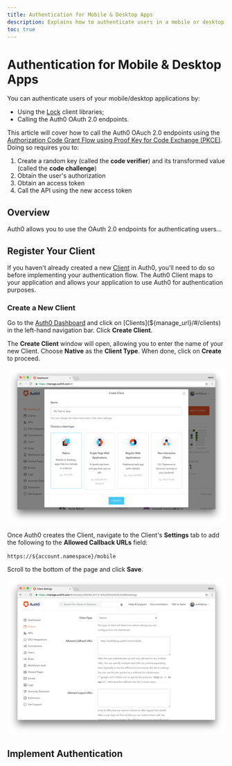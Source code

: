 ```yaml
---
title: Authentication for Mobile & Desktop Apps
description: Explains how to authenticate users in a mobile or desktop application.
toc: true
---
```


# Authentication for Mobile & Desktop Apps

You can authenticate users of your mobile/desktop applications by:

* Using the [Lock](/libraries/lock) client libraries;
* Calling the Auth0 OAuth 2.0 endpoints.

This article will cover how to call the Auth0 OAuch 2.0 endpoints using the [Authorization Code Grant Flow using Proof Key for Code Exchange (PKCE)](/api-auth/grant/authorization-code-pkce). Doing so requires you to:

1. Create a random key (called the **code verifier**) and its transformed value (called the **code challenge**)
2. Obtain the user's authorization
3. Obtain an access token
4. Call the API using the new access token

## Overview

Auth0 allows you to use the OAuth 2.0 endpoints for authenticating users...

## Register Your Client

If you haven't already created a new [Client](/clients) in Auth0, you'll need to do so before implementing your authentication flow. The Auth0 Client maps to your application and allows your application to use Auth0 for authentication purposes.

### Create a New Client

Go to the [Auth0 Dashboard](${manage_url}) and click on [Clients](${manage_url}/#/clients) in the left-hand navigation bar. Click **Create Client**.

The **Create Client** window will open, allowing you to enter the name of your new Client. Choose **Native** as the **Client Type**. When done, click on **Create** to proceed.

![](/media/articles/client-auth/mobile-desktop/create-client.png)

Once Auth0 creates the Client, navigate to the Client's **Settings** tab to add the following to the **Allowed Callback URLs** field:

`https://${account.namespace}/mobile`

Scroll to the bottom of the page and click **Save**.

![](/media/articles/client-auth/mobile-desktop/allowed-callback-url.png)

## Implement Authentication
